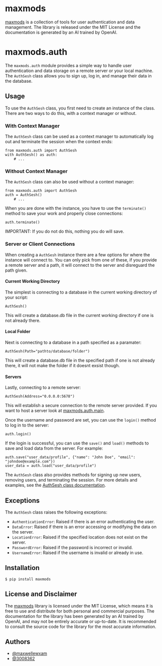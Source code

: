 <h1>maxmods</h1>
<p dir="auto"><a href="https://github.com/maxwellewxam/maxmods/">maxmods</a> is a collection of tools for user authentication and data management. The library is released under the MIT License and the documentation is generated by an AI trained by OpenAI.</p>
<h1>maxmods.auth</h1><p>The <code>maxmods.auth</code> module provides a simple way to handle user authentication and data storage on a remote server or your local machine. The <code>AuthSesh</code> class allows you to sign up, log in, and manage their data in the database.</p><h2>Usage</h2><p>To use the <code>AuthSesh</code> class, you first need to create an instance of the class. There are two ways to do this, with a context manager or without.</p><h3> With Context Manager</h3><p>The <code>AuthSesh</code> class can be used as a context manager to automatically log out and terminate the session when the context ends:</p><pre><div class="bg-black mb-4 rounded-md"><div class="flex items-center relative text-gray-200 bg-gray-800 px-4 py-2 text-xs font-sans"></div><div class="p-4"><code class="!whitespace-pre-wrap hljs language-python"><span class="hljs-keyword">from</span> maxmods.auth <span class="hljs-keyword">import</span> <span class="hljs-class">AuthSesh</span>
<span class="hljs-keyword">with</span> <span class="hljs-class">AuthSesh</span>() <span class="hljs-keyword">as</span> auth:
</span><span class="hljs-comment">    # ...</span>
</code></div></div></pre>
<h3>Without Context Manager</h3><p>The <code>AuthSesh</code> class can also be used without a context manager:</p><pre><div class="bg-black mb-4 rounded-md"><div class="flex items-center relative text-gray-200 bg-gray-800 px-4 py-2 text-xs font-sans"></div><div class="p-4"><code class="!whitespace-pre-wrap hljs language-python"><span class="hljs-keyword">from</span> maxmods.auth <span class="hljs-keyword">import</span> <span class="hljs-class">AuthSesh</span>
auth = <span class="hljs-class">AuthSesh</span>()
<span class="hljs-comment">    # ...</span>
</code></div></div></pre><p>When you are done with the instance, you have to use the <code>terminate()</code> method to save your work and properly close connections:</p><pre><div class="bg-black mb-4 rounded-md"><div class="flex items-center relative text-gray-200 bg-gray-800 px-4 py-2 text-xs font-sans"></div><div class="p-4"><code class="!whitespace-pre-wrap hljs language-python">auth.terminate()</code></div></div></pre><p>IMPORTANT: If you do not do this, nothing you do will save.</p><h3>Server or Client Connections</h3><p>When creating a <code>AuthSesh</code> instance there are a few options for where the instance will connect to. You can only pick from one of these, if you provide a remote server and a path, it will connect to the server and disreguard the path given.</p><h4>Current Working Directory</h4><p>The simplest is connecting to a database in the current working directory of your script:</p><pre><div class="bg-black mb-4 rounded-md"><div class="flex items-center relative text-gray-200 bg-gray-800 px-4 py-2 text-xs font-sans"></div><div class="p-4"><code class="!whitespace-pre-wrap hljs language-python"><span class="hljs-class">AuthSesh</span>()</code></div></div></pre><p>This will create a database.db file in the current working directory if one is not already there.</p><h4>Local Folder</h4><p>Next is connecting to a database in a path specified as a paramater:</p><pre><div class="bg-black mb-4 rounded-md"><div class="flex items-center relative text-gray-200 bg-gray-800 px-4 py-2 text-xs font-sans"></div><div class="p-4"><code class="!whitespace-pre-wrap hljs language-python"><span class="hljs-class">AuthSesh</span>(Path=<span class="hljs-string">"pathto/database/folder"</span>)</code></div></div></pre><p>This will create a database.db file in the specified path if one is not already there, it will not make the folder if it doesnt exsist though.</p><h4>Servers</h4><p>Lastly, connecting to a remote server:</p><pre><div class="bg-black mb-4 rounded-md"><div class="flex items-center relative text-gray-200 bg-gray-800 px-4 py-2 text-xs font-sans"></div><div class="p-4"><code class="!whitespace-pre-wrap hljs language-python"><span class="hljs-class">AuthSesh</span>(Address=<span class="hljs-string">"0.0.0.0:5678"</span>)</code></div></div></pre><p>This will establish a secure connection to the remote server provided. If you want to host a server look at <a href="https://github.com/maxwellewxam/maxmods#maxmods.auth.main" target="_new">maxmods.auth.main</a>.</p><p>Once the username and password are set, you can use the <code>login()</code> method to log in to the server:</p><pre><div class="bg-black mb-4 rounded-md"><div class="flex items-center relative text-gray-200 bg-gray-800 px-4 py-2 text-xs font-sans"></div><div class="p-4"><code class="!whitespace-pre-wrap hljs language-python">auth.login()
</code></div></div></pre><p>If the login is successful, you can use the <code>save()</code> and <code>load()</code> methods to save and load data from the server. For example:</p><pre><div class="bg-black mb-4 rounded-md"><div class="flex items-center relative text-gray-200 bg-gray-800 px-4 py-2 text-xs font-sans"></div><div class="p-4"><code class="!whitespace-pre-wrap hljs language-python">auth.save(<span class="hljs-string">"user_data/profile"</span>, {<span class="hljs-string">"name"</span>: <span class="hljs-string">"John Doe"</span>, <span class="hljs-string">"email"</span>: <span class="hljs-string">"johndoe@example.com"</span>})
user_data = auth.load(<span class="hljs-string">"user_data/profile"</span>)</code></div></div></pre>

The <code>AuthSesh</code> class also provides methods for signing up new users, removing users, and terminating the session. For more details and examples, see the <a href="https://github.com/maxwellewxam/maxmods/blob/main/maxmods/auth/auth.py" target="_new">AuthSesh class documentation</a>.</p><h2>Exceptions</h2><p>The <code>AuthSesh</code> class raises the following exceptions:</p><ul><li><code>AuthenticationError</code>: Raised if there is an error authenticating the user.</li><li><code>DataError</code>: Raised if there is an error accessing or modifying the data on the server.</li><li><code>LocationError</code>: Raised if the specified location does not exist on the server.</li><li><code>PasswordError</code>: Raised if the password is incorrect or invalid.</li><li><code>UsernameError</code>: Raised if the username is invalid or already in use.</li></ul>
<h2>Installation</h2>
<div class="snippet-clipboard-content notranslate position-relative overflow-auto"><pre lang="terminal" class="notranslate"><code>$ pip install maxmods
</code></pre>
<h2>License and Disclaimer</h2>
<p dir="auto">The <a href="https://github.com/maxwellewxam/maxmods/">maxmods</a> library is licensed under the MIT License, which means it is free to use and distribute for both personal and commercial purposes. The documentation for the library has been generated by an AI trained by OpenAI, and may not be entirely accurate or up-to-date. It is recommended to consult the source code for the library for the most accurate information.</p>
<h2>Authors</h2>
<ul dir="auto">
<li><a href="https://www.github.com/maxwellewxam">@maxwellewxam</a></li>
<li><a href="https://www.github.com/3008362">@3008362</a></li>
